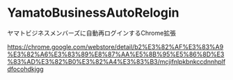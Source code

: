 # YamatoBusinessAutoRelogin
ヤマトビジネスメンバーズに自動再ログインするChrome拡張

https://chrome.google.com/webstore/detail/b2%E3%82%AF%E3%83%A9%E3%82%A6%E3%83%89%E8%87%AA%E5%8B%95%E5%86%8D%E3%83%AD%E3%82%B0%E3%82%A4%E3%83%B3/mcjifnlpkbnkccdnnhplfdfocohdkjgg

